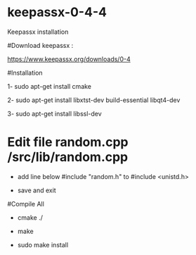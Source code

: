# keepassx-0-4-4
Keepassx installation

#Download keepassx :

https://www.keepassx.org/downloads/0-4

#Installation

1- sudo apt-get install cmake

2- sudo apt-get install libxtst-dev build-essential libqt4-dev

3- sudo apt-get install libssl-dev

# Edit file random.cpp /src/lib/random.cpp
- add line below #include "random.h" to #include <unistd.h>

- save and exit

#Compile All

- cmake ./

- make

- sudo make install 



